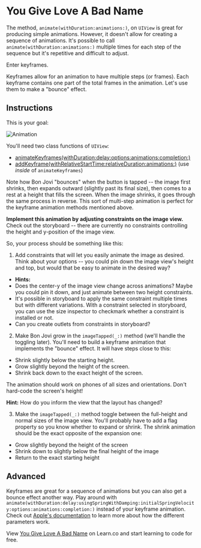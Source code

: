 # You Give Love A Bad Name

The method, `animate(withDuration:animations:)`, on `UIView` is great for producing simple animations. However, it doesn't allow for creating a sequence of animations. It's possible to call `animate(withDuration:animations:)` multiple times for each step of the sequence but it's repetitive and difficult to adjust.

Enter keyframes.

Keyframes allow for an animation to have multiple steps (or frames). Each keyframe contains one part of the total frames in the animation. Let's use them to make a "bounce" effect.

## Instructions

This is your goal:

![Animation](https://s3.amazonaws.com/learn-verified/animation-bounce-effect.gif)

You'll need two class functions of `UIView`:
 * [animateKeyframes(withDuration:delay:options:animations:completion:)](https://developer.apple.com/reference/uikit/uiview/1622552-animatekeyframes)
 * [addKeyframe(withRelativeStartTime:relativeDuration:animations:)](https://developer.apple.com/reference/uikit/uiview/1622554-addkeyframe) (use _inside_ of `animateKeyframes`)

Note how Bon Jovi "bounces" when the button is tapped -- the image first shrinks, then expands outward (slightly past its final size), then comes to a rest at a height that fills the screen. When the image shrinks, it goes through the same process in reverse. This sort of multi-step animation is perfect for the keyframe animation methods mentioned above.

**Implement this animation by adjusting constraints on the image view.** Check out the storyboard -- there are currently no constraints controlling the height and y-position of the image view.

So, your process should be something like this:

1. Add constraints that will let you easily animate the image as desired. Think about your options -- you could pin down the image view's height and top, but would that be easy to animate in the desired way?

 * **Hints:**
  * Does the center-y of the image view change across animations? Maybe you could pin it down, and just animate between two height constraints.
  * It's possible in storyboard to apply the same constraint multiple times but with different variations. With a constraint selected in storyboard, you can use the size inspector to checkmark whether a constraint is installed or not.
  * Can you create outlets from constraints in storyboard?

2. Make Bon Jovi grow in the `imageTapped(_:)` method (we'll handle the toggling later). You'll need to build a keyframe animation that implements the "bounce" effect. It will have steps close to this:

 * Shrink slightly below the starting height.
 * Grow slightly beyond the height of the screen.
 * Shrink back down to the exact height of the screen.

 The animation should work on phones of all sizes and orientations. Don't hard-code the screen's height!

 **Hint:**
 How do you inform the view that the layout has changed?

3. Make the `imageTapped(_:)` method toggle between the full-height and normal sizes of the image view. You'll probably have to add a flag property so you know whether to expand or shrink. The shrink animation should be the exact opposite of the expansion one:

 * Grow slightly beyond the height of the screen
 * Shrink down to slightly below the final height of the image
 * Return to the exact starting height

## Advanced

Keyframes are great for a sequence of animations but you can also get a bounce effect another way. Play around with `animate(withDuration:delay:usingSpringWithDamping:initialSpringVelocity:options:animations:completion:)` instead of your keyframe animation. Check out [Apple's documentation](https://developer.apple.com/reference/uikit/uiview/1622594-animate) to learn more about how the different parameters work.


<p data-visibility='hidden'>View <a href='https://learn.co/lessons/youGiveLoveABadName' title='You Give Love A Bad Name'>You Give Love A Bad Name</a> on Learn.co and start learning to code for free.</p>
